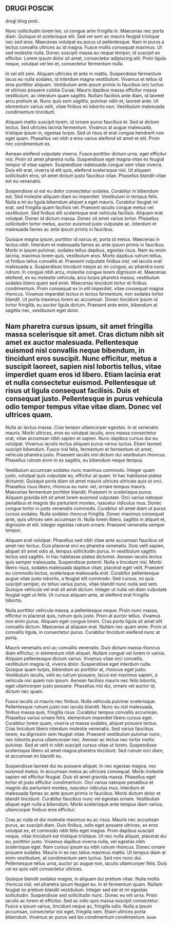 ## DRUGI POSCIK

drugi blog post..

Nunc sollicitudin lorem leo, ut congue ante fringilla in. Maecenas nec porta diam. Quisque et scelerisque elit. Sed vel sem ac mauris feugiat tristique nec sed eros. Maecenas volutpat eu purus ut pellentesque. Nam in purus a lectus convallis ultrices ac id magna. Fusce mollis consequat maximus. Ut sed molestie nulla. Donec suscipit massa eu neque tempor, id suscipit ex efficitur. Lorem ipsum dolor sit amet, consectetur adipiscing elit. Proin ligula neque, volutpat vel leo et, consectetur fermentum nulla.

In vel elit sem. Aliquam ultricies et ante in mattis. Suspendisse fermentum lacus eu nulla sodales, id interdum magna vestibulum. Vivamus et tellus id eros porttitor aliquam. Vestibulum ante ipsum primis in faucibus orci luctus et ultrices posuere cubilia Curae; Mauris dapibus massa efficitur massa vestibulum, ac interdum quam sagittis. Nullam facilisis ante diam, id laoreet arcu pretium at. Nunc quis sem sagittis, pulvinar nibh et, laoreet ante. Ut elementum varius velit, vitae finibus mi lobortis non. Vestibulum malesuada condimentum tincidunt.

Aliquam mattis suscipit lorem, id ornare purus faucibus et. Sed at dictum lectus. Sed ultricies lacinia fermentum. Vivamus at augue malesuada, tristique ipsum in, egestas turpis. Sed ut risus et erat congue hendrerit non eget quam. Phasellus vel nibh a eros varius eleifend sit amet et elit. Proin nec condimentum ex.

Aenean eleifend vulputate viverra. Fusce porttitor dictum urna, eget efficitur nisl. Proin sit amet pharetra nulla. Suspendisse eget magna vitae ex feugiat tempor id vitae sapien. Suspendisse malesuada congue sem vitae viverra. Duis elit erat, viverra id elit quis, eleifend scelerisque nisl. Ut aliquam sollicitudin eros, sit amet dictum justo faucibus vitae. Phasellus blandit vitae est eu venenatis.

Suspendisse ut est eu dolor consectetur sodales. Curabitur in bibendum est. Sed molestie aliquam diam eu imperdiet. Vestibulum in tempus felis. Nulla a mi eu ligula bibendum aliquet a eget mauris. Curabitur feugiat mi erat, sed fringilla quam facilisis vel. Praesent iaculis congue metus vel vestibulum. Sed finibus elit scelerisque erat vehicula facilisis. Aliquam erat volutpat. Donec id dictum massa. Donec sit amet varius tortor. Phasellus sollicitudin tortor metus, auctor euismod justo vulputate ac. Interdum et malesuada fames ac ante ipsum primis in faucibus.

Quisque magna ipsum, porttitor id varius et, porta id metus. Maecenas in lectus nibh. Interdum et malesuada fames ac ante ipsum primis in faucibus. Morbi in ipsum pulvinar, sodales tellus dapibus, egestas risus. Nam eu enim lacinia, maximus lorem quis, vestibulum eros. Morbi dapibus rutrum tellus, ut finibus tellus convallis at. Praesent vulputate finibus nisl, vel iaculis erat malesuada a. Suspendisse tincidunt neque ac mi congue, ac pharetra nunc rutrum. In congue nibh arcu, molestie congue lorem dignissim et. Maecenas eleifend, ex eu molestie vehicula, arcu turpis pharetra massa, vestibulum sodales libero quam sed enim. Maecenas tincidunt tortor et finibus condimentum. Proin consequat ex in elit imperdiet, vitae consequat magna rhoncus. Vivamus imperdiet lectus in lectus fermentum, non sodales tortor blandit. Ut porta maximus lorem ac accumsan. Donec tincidunt ipsum id tortor fringilla, eu auctor ligula dictum. Praesent ante enim, bibendum at sagittis nec, vestibulum eget dolor.

## Nam pharetra cursus ipsum, sit amet fringilla massa scelerisque sit amet. Cras dictum nibh sit amet ex auctor malesuada. Pellentesque euismod nisl convallis neque bibendum, in tincidunt eros suscipit. Nunc efficitur, metus a suscipit laoreet, sapien nisl lobortis tellus, vitae imperdiet quam eros id libero. Etiam lacinia erat et nulla consectetur euismod. Pellentesque ut risus ut ligula consequat facilisis. Duis et consequat justo. Pellentesque in purus vehicula odio tempor tempus vitae vitae diam. Donec vel ultrices quam.

Nulla ac lectus massa. Cras tempor ullamcorper egestas. In at venenatis mauris. Morbi ultrices, eros eu volutpat iaculis, eros massa consectetur erat, vitae accumsan nibh sapien et sapien. Nunc dapibus cursus dui eu volutpat. Vivamus iaculis lectus aliquam purus varius luctus. Etiam laoreet suscipit bibendum. Fusce nisl felis, fermentum et fermentum sit amet, vehicula pharetra justo. Praesent iaculis nisl dictum dui vestibulum rhoncus. Phasellus rutrum enim in ex sagittis, eu bibendum neque tempus.

Vestibulum accumsan sodales nunc maximus commodo. Integer quam justo, volutpat quis vulputate eu, efficitur at quam. In hac habitasse platea dictumst. Quisque porta diam sit amet mauris ultrices ultricies quis ut orci. Phasellus risus libero, rhoncus eu nunc vel, ornare tempus mauris. Maecenas fermentum porttitor blandit. Praesent in scelerisque purus. Aliquam gravida elit sit amet lorem euismod vulputate. Orci varius natoque penatibus et magnis dis parturient montes, nascetur ridiculus mus. Donec congue tortor in justo venenatis commodo. Curabitur sit amet diam ut purus cursus sodales. Nulla sodales rhoncus fringilla. Donec maximus consequat ante, quis ultrices sem accumsan in. Nulla lorem libero, sagittis in aliquet et, dignissim et elit. Integer egestas rutrum ornare. Praesent venenatis semper tempor.

Aliquam erat volutpat. Phasellus sed nibh vitae ante accumsan faucibus sit amet nec lectus. Duis placerat orci eu pharetra venenatis. Duis velit sapien, aliquet sit amet odio at, tempus sollicitudin purus. In vestibulum sagittis lectus sed sagittis. In hac habitasse platea dictumst. Aenean iaculis lectus quis semper malesuada. Suspendisse potenti. Nulla a tincidunt nisl. Morbi libero risus, sodales malesuada dapibus vitae, placerat eget velit. Praesent eu commodo lectus, scelerisque malesuada erat. Curabitur pellentesque augue vitae justo lobortis, a feugiat elit commodo. Sed cursus, mi quis suscipit semper, ex tellus varius purus, vitae blandit nunc nulla sed sem. Quisque vehicula vel erat sit amet dictum. Integer ut nulla vel diam vulputate feugiat eget ut felis. Ut cursus aliquam ante, at eleifend erat fringilla lobortis.

Nulla porttitor vehicula massa, a pellentesque neque. Proin nunc massa, efficitur in placerat quis, rutrum quis justo. Proin at auctor tellus. Vivamus non enim purus. Aliquam eget congue lorem. Cras porta ligula sit amet elit convallis dictum. Maecenas at aliquam erat. Nullam nec quam enim. Proin ut convallis ligula, in consectetur purus. Curabitur tincidunt eleifend nunc at porta.

Mauris venenatis orci ac convallis venenatis. Duis dictum massa rhoncus diam efficitur, in elementum nibh aliquet. Nullam congue vel lorem in varius. Aliquam pellentesque dictum varius. Vivamus vitae orci convallis, vestibulum magna id, viverra dolor. Suspendisse eget interdum nulla. Quisque quam turpis, bibendum ac porttitor at, rhoncus eget justo. Vestibulum iaculis, velit eu rutrum posuere, lacus est maximus sapien, a vehicula nisi quam non ipsum. Aenean facilisis mauris nec felis lobortis, eget ullamcorper justo posuere. Phasellus nisi dui, ornare vel auctor id, dictum nec quam.

Fusce iaculis ut mauris nec finibus. Nulla vehicula pulvinar scelerisque. Pellentesque rutrum justo non iaculis blandit. Nunc eu nisl malesuada, finibus massa quis, fringilla risus. Curabitur tempus convallis accumsan. Phasellus varius ornare felis, elementum imperdiet libero cursus eget. Curabitur lorem quam, viverra ut massa sodales, aliquet posuere lectus. Cras tincidunt libero interdum molestie venenatis. Sed varius faucibus lorem, eu dignissim sem feugiat vitae. Praesent vestibulum pulvinar nunc, nec lobortis purus ullamcorper nec. Aenean ac lectus nec tortor mollis pulvinar. Sed at velit in nibh suscipit cursus vitae ut lorem. Suspendisse scelerisque libero sit amet magna pharetra tincidunt. Sed rutrum orci diam, et accumsan mi blandit eu.

Suspendisse laoreet dui eu posuere aliquet. In nec egestas magna, nec euismod metus. In accumsan metus ac ultricies consequat. Morbi molestie sapien vel efficitur feugiat. Duis sit amet gravida massa. Phasellus eget tortor et justo efficitur condimentum. Orci varius natoque penatibus et magnis dis parturient montes, nascetur ridiculus mus. Interdum et malesuada fames ac ante ipsum primis in faucibus. Morbi dictum dolor et blandit tincidunt. Curabitur faucibus nunc vel egestas ornare. Vestibulum aliquet eget nulla a bibendum. Morbi scelerisque ante tempus diam varius, ullamcorper finibus eros efficitur.

Cras ac nulla et dui molestie maximus eu ac risus. Mauris nec accumsan purus, ac suscipit diam. Duis finibus, odio eget posuere ultrices, ex eros volutpat ex, et commodo nibh felis eget magna. Proin dapibus suscipit neque, vitae tincidunt est tristique tristique. Ut nec nulla aliquet, placerat dui eu, porttitor justo. Vivamus dapibus viverra nulla, vel egestas nibh scelerisque eget. Nam cursus ipsum eu nibh rutrum rhoncus. Donec ornare posuere sodales. Mauris in ex nec tellus maximus mattis. Ut tempus diam at enim vestibulum, at condimentum sem luctus. Sed non nunc dui. Pellentesque tellus urna, auctor ac augue non, iaculis ullamcorper felis. Duis vel ex quis velit consectetur ultrices.

Quisque blandit sodales magna, in aliquam dui pretium vitae. Nulla mollis rhoncus nisl, vel pharetra ipsum feugiat eu. In et fermentum quam. Nullam feugiat ex pretium blandit vestibulum. Integer sed est et mi egestas sollicitudin. Suspendisse sed sollicitudin nunc. Donec eu elit urna. Proin iaculis ac lorem et efficitur. Sed ac odio quis massa suscipit consectetur. Fusce a ipsum varius, tincidunt neque ac, fringilla odio. Nulla a ipsum accumsan, consectetur est eget, fringilla sem. Etiam ultrices porta bibendum. Vivamus ac purus sed leo condimentum condimentum.
`boom`

